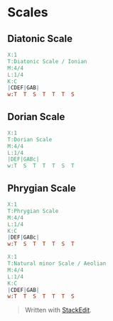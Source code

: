 # Scales

## Diatonic Scale
```abc
X:1
T:Diatonic Scale / Ionian
M:4/4
L:1/4
K:C
|CDEF|GAB|
w:T  T  S  T  T  T  S
```
## Dorian Scale

```abc
X:1
T:Dorian Scale
M:4/4
L:1/4
|DEF|GABc|
w:T  S  T  T  T  S  T
```

## Phrygian Scale

```abc
X:1
T:Phrygian Scale
M:4/4
L:1/4
K:C
|DEF|GABc|
w:T  S  T  T  T  S  T
```

```abc
X:1
T:Natural minor Scale / Aeolian
M:4/4
L:1/4
K:C
|CDEF|GAB|
w:T  T  S  T  T  T  S
```



> Written with [StackEdit](https://stackedit.io/).
<!--stackedit_data:
eyJoaXN0b3J5IjpbLTM0MzM5MDY1MywyMDAwNzI0NjY1LDE3ND
k1MTg2NjIsLTk5MTYzODg1OCwtMTg4MjIwODA0OSwtMTY5MDQ5
Nzk4MCwtMTQ0NzE5OTU5Myw3MzA5OTgxMTZdfQ==
-->